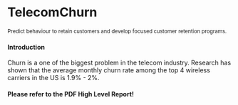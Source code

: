 # TelecomChurn

<sub>Predict behaviour to retain customers and develop focused customer retention programs.</sub>

<h4>Introduction</h4>
Churn is a one of the biggest problem in the telecom industry. 
Research has shown that the average monthly churn rate among the top 4 wireless carriers in the US is 1.9% - 2%.

<h4>Please refer to the PDF High Level Report!</h4>

